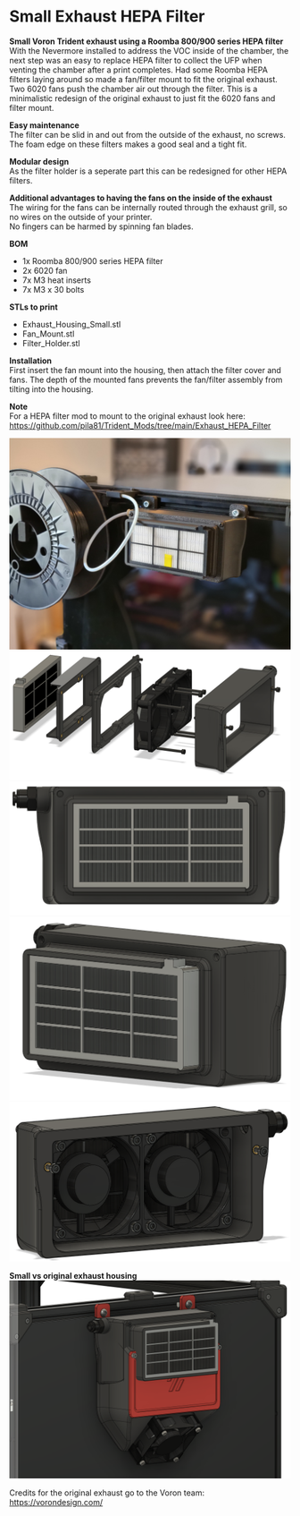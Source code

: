 # Small Exhaust HEPA Filter

**Small Voron Trident exhaust using a Roomba 800/900 series HEPA filter**  
With the Nevermore installed to address the VOC inside of the chamber, the next step was an easy to replace HEPA filter to collect the UFP when venting the chamber after a print completes. Had some Roomba HEPA filters laying around so made a fan/filter mount to fit the original exhaust. Two 6020 fans push the chamber air out through the filter.
This is a minimalistic redesign of the original exhaust to just fit the 6020 fans and filter mount.

**Easy maintenance**  
The filter can be slid in and out from the outside of the exhaust, no screws. The foam edge on these filters makes a good seal and a tight fit.

**Modular design**  
As the filter holder is a seperate part this can be redesigned for other HEPA filters.

**Additional advantages to having the fans on the inside of the exhaust**  
The wiring for the fans can be internally routed through the exhaust grill, so no wires on the outside of your printer.  
No fingers can be harmed by spinning fan blades.

**BOM**
- 1x Roomba 800/900 series HEPA filter
- 2x 6020 fan
- 7x M3 heat inserts
- 7x M3 x 30 bolts

**STLs to print**
- Exhaust_Housing_Small.stl
- Fan_Mount.stl
- Filter_Holder.stl

**Installation**  
First insert the fan mount into the housing, then attach the filter cover and fans. The depth of the mounted fans prevents the fan/filter assembly from tilting into the housing. 

**Note**  
For a HEPA filter mod to mount to the original exhaust look here: https://github.com/pila81/Trident_Mods/tree/main/Exhaust_HEPA_Filter  

![](./images/Exhaust_HEPA_Filter_Small_6.jpg)
![](./images/Exhaust_HEPA_Filter_Small_4.PNG)
![](./images/Exhaust_HEPA_Filter_Small_1.PNG)
![](./images/Exhaust_HEPA_Filter_Small_2.PNG)
![](./images/Exhaust_HEPA_Filter_Small_3.PNG)

**Small vs original exhaust housing**  
![](./images/Exhaust_HEPA_Filter_Small_5.PNG)  

Credits for the original exhaust go to the Voron team: https://vorondesign.com/  
